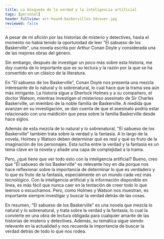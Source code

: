 ```yaml
---
title: La búsqueda de la verdad y la inteligencia artificial
tags: [personal]
header_fullview: art-hound-baskervilles-3dcover.jpg
reviewed: false
---
```

A pesar de mi afición por las historias de misterio y detectives, hasta el momento no había tenido la oportunidad de leer "El sabueso de los Baskerville", una novela escrita por Arthur Conan Doyle y considerada una de las mejores obras del género.

Sin embargo, después de investigar un poco más sobre esta historia, me doy cuenta de lo importante que es su lectura y la razón por la que se ha convertido en un clásico de la literatura.

En "El sabueso de los Baskerville", Conan Doyle nos presenta una mezcla interesante de lo natural y lo sobrenatural, lo cual hace que la trama sea aún más intrigante. La historia sigue a Sherlock Holmes y a su compañero, el doctor Watson, mientras investigan el misterioso asesinato de Sir Charles Baskerville, un miembro de la noble familia de Baskerville. A medida que avanzan en su investigación, se dan cuenta de que el asesinato podría estar relacionado con una maldición que pesa sobre la familia Baskerville desde hace siglos.

Además de esta mezcla de lo natural y lo sobrenatural, "El sabueso de los Baskerville" también trata sobre la verdad y la fantasía. A lo largo de la novela, Holmes y Watson deben determinar qué es real y qué es fruto de la imaginación de los personajes. Esta lucha entre la verdad y la fantasía es un tema clave en la novela y añade una capa de complejidad a la trama.

Pero, ¿qué tiene que ver todo esto con la inteligencia artificial? Bueno, creo que "El sabueso de los Baskerville" es relevante hoy en día porque nos hace reflexionar sobre la importancia de determinar lo que es verdadero y lo que es fruto de la fantasía, especialmente en un mundo cada vez más tecnológico. Con la inteligencia artificial y la información disponible en línea, es más fácil que nunca caer en la tentación de creer todo lo que leemos o escuchamos. Pero, como Holmes y Watson nos muestran, es importante siempre investigar y buscar la verdad detrás de las cosas.

En resumen, "El sabueso de los Baskerville" es una novela que mezcla lo natural y lo sobrenatural, y trata sobre la verdad y la fantasía, lo cual la convierte en una obra de lectura obligada para cualquier amante de las historias de misterio y detectives. Además, su temática sigue siendo relevante en la actualidad y nos recuerda la importancia de buscar la verdad detrás de todo lo que nos rodea.




